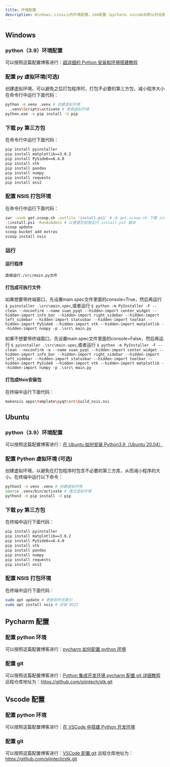 ```yaml
---
title: 环境配置
description: Windows，Linux上的环境配置，ide配置（pycharm，vscode非默认的设置）
---
```


## Windows

### python（3.9）环境配置

可以按照这篇配置博客进行：[超详细的 Python 安装和环境搭建教程](https://blog.csdn.net/weixin_55154866/article/details/134197661)

### 配置 py 虚拟环境(可选)

创建虚拟环境，可以避免之后打包程序时，打包不必要的第三方包，减小程序大小
在命令行中运行下面代码：

```sh
python -m venv .venv # 创建虚拟环境
. .venv\Scripts\activate # 使用虚拟环境
python.exe -m pip install -U pip
```

### 下载 py 第三方包

在命令行中运行下面代码：

```sh
pip install pyinstaller
pip install matplotlib==3.6.2
pip install PySide6==6.4.0
pip install vtk
pip install pandas
pip install numpy
pip install requests
pip install oss2
```

### 配置 NSIS 打包环境

在命令行中运行下面代码：

```sh
iwr -useb get.scoop.sh -outfile 'install.ps1' # 从 get.scoop.sh 下载 install.ps1 脚本
.\install.ps1 -RunAsAdmin # 以管理员权限运行 install.ps1 脚本
scoop update
scoop bucket add extras
scoop install nsis
```

### 运行
#### 运行程序
    直接运行./src/main.py文件
#### 打包成可执行文件
如果想要带终端窗口，先设置main.spec文件里面的console=True，然后再运行 `$ pyinstaller .\src\main.spec`,或者运行 `$ python -m PyInstaller -F --clean --noconfirm --name suan_pyqt --hidden-import center_widget --hidden-import info_bar --hidden-import right_sidebar --hidden-import left_sidebar --hidden-import statusbar --hidden-import toolbar --hidden-import PySide6 --hidden-import vtk --hidden-import matplotlib --hidden-import numpy -p .\src\ main.py`

如果不想要带终端窗口，先设置main.spec文件里面的console=False，然后再运行 `$ pyinstaller .\src\main.spec`,或者运行 `$ python -m PyInstaller -F --clean --noconfirm -w --name suan_pyqt --hidden-import center_widget --hidden-import info_bar --hidden-import right_sidebar --hidden-import left_sidebar --hidden-import statusbar --hidden-import toolbar --hidden-import PySide6 --hidden-import vtk --hidden-import matplotlib --hidden-import numpy -p .\src\ main.py`

#### 打包成Nsis安装包
在终端中运行下面代码：

```sh
makensis apps\template\pyqt\src\build_nsis.nsi
```

## Ubuntu

### python（3.9）环境配置

可以按照这篇配置博客进行：[在 Ubuntu 如何安装 Python3.9（Ubuntu 20.04）](https://blog.vlssu.com/views/tech-sharing/linux/python3.9.html#%E7%AE%80%E6%B4%81%E5%AE%89%E8%A3%85)

### 配置 Python 虚拟环境 (可选)

创建虚拟环境，以避免在打包程序时包含不必要的第三方库，从而减小程序的大小。在终端中运行以下命令：

```sh
python3 -m venv .venv # 创建虚拟环境
source .venv/bin/activate # 激活虚拟环境
python3 -m pip install -U pip
```

### 下载 py 第三方包

在终端中运行下面代码：

```sh
pip install pyinstaller
pip install matplotlib==3.6.2
pip install PySide6==6.4.0
pip install vtk
pip install pandas
pip install numpy
pip install requests
pip install oss2
```

### 配置 NSIS 打包环境

在终端中运行下面代码：

```sh
sudo apt update # 更新软件包索引
sudo apt install nsis # 安装 NSIS
```

## Pycharm 配置

### 配置 python 环境

可以按照这篇配置博客进行：[pycharm 如何配置 python 环境](https://blog.csdn.net/yy17111342926/article/details/128904552)

### 配置 git

可以按照这篇配置博客进行：[Python 集成开发环境 pycharm 配置 git 详细教程](https://blog.csdn.net/yangcangong/article/details/134397131)
远程仓库地址为：https://github.com/sijintech/stk.git

## Vscode 配置

### 配置 python 环境

可以按照这篇配置博客进行：[在 VSCode 中搭建 Python 开发环境](https://blog.csdn.net/yy17111342926/article/details/128904552)

### 配置 git

可以按照这篇配置博客进行：[VSCode 配置 git](https://www.cnblogs.com/ostrich-sunshine/p/11329444.html)
远程仓库地址为：https://github.com/sijintech/stk.git


